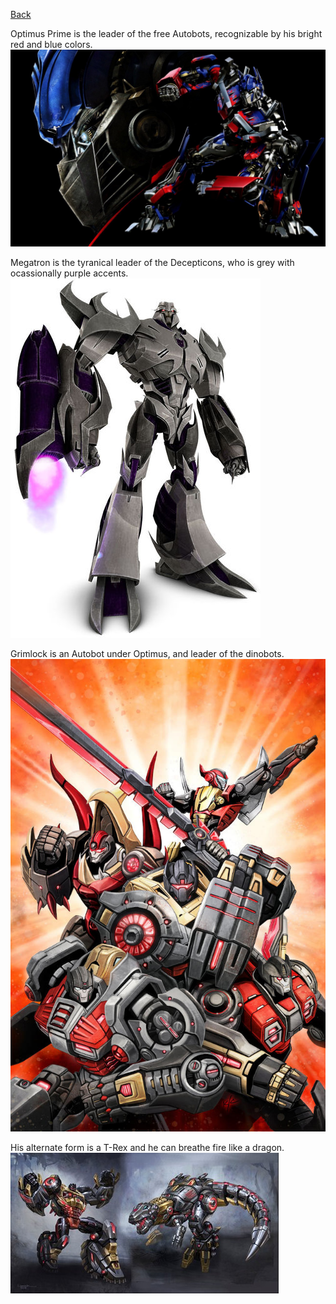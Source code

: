 [Back](https://monip1.github.io/fun-things/info-hub.html)

Optimus Prime is the leader of the free Autobots,  recognizable by his bright red and blue colors.
![optimus](pictures/optimus.jpg)

Megatron is the tyranical leader of the Decepticons, who is grey with ocassionally purple accents.
![megs](pictures/megatron.jpg)

Grimlock is an Autobot under Optimus, and leader of the dinobots.
![dinobots](pictures/dinobots.jpg)

His alternate form is a T-Rex and he can breathe fire like a dragon.
![grimlock](pictures/grimlock.jpg)